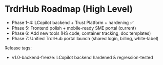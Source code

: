 # TrdrHub Roadmap (High Level)

- Phase 1–4: LCopilot backend + Trust Platform + hardening ✅
- Phase 5: Frontend polish + mobile-ready SME portal (current)
- Phase 6: Add new tools (HS code, container tracking, doc templates)
- Phase 7: Unified TrdrHub portal launch (shared login, billing, white-label)

Release tags:
- v1.0-backend-freeze: LCopilot backend hardened & regression-tested
